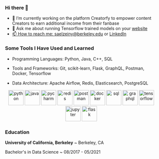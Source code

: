### Hi there 👋
- 🔭 I’m currently working on the platform Creatorfy to empower content Creators to earn additional income from their fanbase
- 💬 Ask me about running Tensorflow trained models on your <a href="https://saraelz.github.io/guessing-goose-ml-cnn/">website
- 📫 How to reach me: saelzeiny@berkeley.edu or <a href="https://www.linkedin.com/in/saraelz/">LinkedIn
</a>


### Some Tools I Have Used and Learned
- Programming Languages: Python, Java, C++, SQL

- Tools and Frameworks: Git, scikit-learn, Flask, GraphQL, Postman, Docker, Tensorflow

- Data Architecture: Apache Airﬂow, Redis, Elasticsearch, PostgreSQL


<p align="center"> 
<img src="https://cdn.jsdelivr.net/gh/devicons/devicon/icons/python/python-original.svg" onmouseover="python" onmouseout="python" alt="python" width="50" height="50"/>
<img src="https://cdn.jsdelivr.net/gh/devicons/devicon/icons/java/java-original.svg" alt="java" width="50" height="50"/>
<img src="https://cdn.jsdelivr.net/gh/devicons/devicon/icons/pycharm/pycharm-original.svg" alt="pycharm" width="50" height="50"/>
<img src="https://cdn.jsdelivr.net/gh/devicons/devicon/icons/redis/redis-original.svg" alt="redis" width="50" height="50"/>
<img src="https://cdn.jsdelivr.net/gh/devicons/devicon/icons/postman/postman-original.svg" alt="postman" width="50" height="50"/>
<img src="https://cdn.jsdelivr.net/gh/devicons/devicon/icons/docker/docker-original.svg" alt="docker" width="50" height="50"/>
<img src="https://cdn.jsdelivr.net/gh/devicons/devicon/icons/sqldeveloper/sqldeveloper-original.svg" alt="sql" width="50" height="50"/>
<img src="https://cdn.jsdelivr.net/gh/devicons/devicon/icons/graphql/graphql-plain.svg" alt="graphql" width="50" height="50"/>
<img src="https://cdn.jsdelivr.net/gh/devicons/devicon/icons/tensorflow/tensorflow-original.svg" alt="tensorflow" width="50" height="50"/>
<img src="https://cdn.jsdelivr.net/gh/devicons/devicon/icons/jupyter/jupyter-original.svg" alt="jupyter" width="50" height="50"/>
<img src="https://cdn.jsdelivr.net/gh/devicons/devicon/icons/flask/flask-original.svg" alt="flask" width="50" height="50"/>

</p>


### Education

**University of California, Berkeley**
  ~ Berkeley, CA

Bachelor's in Data Science
  ~ 08/2017 - 05/2021

 
<!--
**saraelz/saraelz** is a ✨ _special_ ✨ repository because its `README.md` (this file) appears on your GitHub profile.

Here are some ideas to get you started:

- 🔭 I’m currently working on ...
- 🌱 I’m currently learning ...
- 👯 I’m looking to collaborate on ...
- 🤔 I’m looking for help with ...
- 💬 Ask me about ...
- 📫 How to reach me: ...
- 😄 Pronouns: ...
- ⚡ Fun fact: ...
-->
